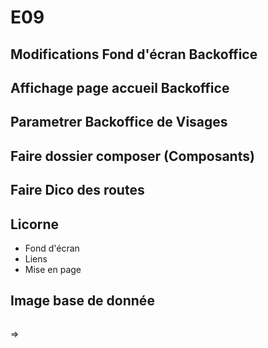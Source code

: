 # E09

## Modifications Fond d'écran Backoffice

## Affichage page accueil Backoffice

## Parametrer Backoffice de Visages

## Faire dossier composer (Composants)

## Faire Dico des routes

## Licorne

* Fond d'écran
* Liens
* Mise en page

## Image base de donnée

```bash

```

=>

```bash

```
